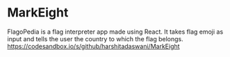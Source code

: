 # MarkEight
FlagoPedia is a flag interpreter app made using React. It takes flag emoji as input and tells the user the country to which the flag belongs.
<br>
https://codesandbox.io/s/github/harshitadaswani/MarkEight
